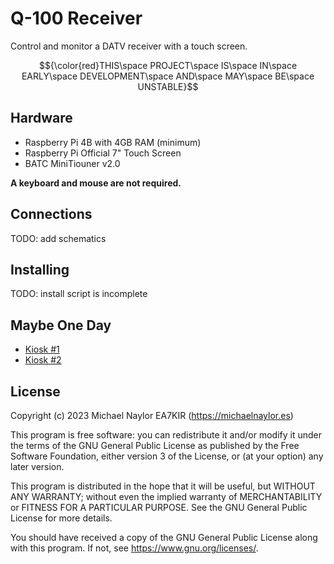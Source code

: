 # Q-100 Receiver
Control and monitor a DATV receiver with a touch screen.

$${\color{red}THIS\space PROJECT\space IS\space IN\space EARLY\space DEVELOPMENT\space AND\space MAY\space BE\space UNSTABLE}$$

## Hardware
- Raspberry Pi 4B with 4GB RAM (minimum)
- Raspberry Pi Official 7" Touch Screen
- BATC MiniTiouner v2.0

**A keyboard and mouse are not required.**
## Connections
TODO: add schematics
## Installing
TODO: install script is incomplete
## Maybe One Day
- [Kiosk #1](https://raspberrypi.stackexchange.com/questions/120345/starting-rpi-gui-application-at-boot-without-desktop-gui-and-other-functionaliti)
- [Kiosk #2](https://medium.com/@daddycat/setting-up-raspberry-pi-to-launch-python-gui-app-without-raspbian-desktop-5022a90e5b63)
## License
Copyright (c) 2023 Michael Naylor EA7KIR (https://michaelnaylor.es)

This program is free software: you can redistribute it and/or modify it under the terms of the GNU General Public License as published by the Free Software Foundation, either version 3 of the License, or (at your option) any later version.

This program is distributed in the hope that it will be useful, but WITHOUT ANY WARRANTY; without even the implied warranty of MERCHANTABILITY or FITNESS FOR A PARTICULAR PURPOSE. See the GNU General Public License for more details.

You should have received a copy of the GNU General Public License along with this program. If not, see https://www.gnu.org/licenses/.
